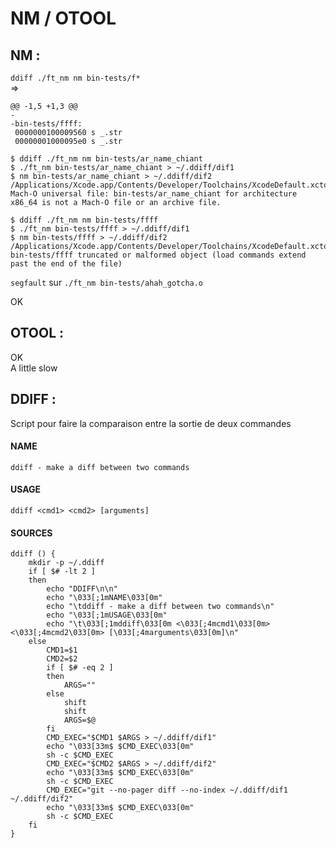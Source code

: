 # NM / OTOOL


## NM :
`ddiff ./ft_nm nm bin-tests/f*`<br>
=>
```
@@ -1,5 +1,3 @@
-
-bin-tests/ffff:
 0000000100009560 s _.str
 00000001000095e0 s _.str
```

```
$ ddiff ./ft_nm nm bin-tests/ar_name_chiant
$ ./ft_nm bin-tests/ar_name_chiant > ~/.ddiff/dif1
$ nm bin-tests/ar_name_chiant > ~/.ddiff/dif2
/Applications/Xcode.app/Contents/Developer/Toolchains/XcodeDefault.xctoolchain/usr/bin/nm: Mach-O universal file: bin-tests/ar_name_chiant for architecture x86_64 is not a Mach-O file or an archive file.
```

```
$ ddiff ./ft_nm nm bin-tests/ffff
$ ./ft_nm bin-tests/ffff > ~/.ddiff/dif1
$ nm bin-tests/ffff > ~/.ddiff/dif2
/Applications/Xcode.app/Contents/Developer/Toolchains/XcodeDefault.xctoolchain/usr/bin/nm: bin-tests/ffff truncated or malformed object (load commands extend past the end of the file)
```

`segfault` sur `./ft_nm bin-tests/ahah_gotcha.o`<br>

OK<br>

## OTOOL :
OK<br>
A little slow<br>

## DDIFF :
Script pour faire la comparaison entre la sortie de deux commandes

#### NAME
	ddiff - make a diff between two commands

#### USAGE
	ddiff <cmd1> <cmd2> [arguments]

#### SOURCES

```
ddiff () {
	mkdir -p ~/.ddiff
	if [ $# -lt 2 ]
	then
		echo "DDIFF\n\n"
		echo "\033[;1mNAME\033[0m"
		echo "\tddiff - make a diff between two commands\n"
		echo "\033[;1mUSAGE\033[0m"
		echo "\t\033[;1mddiff\033[0m <\033[;4mcmd1\033[0m> <\033[;4mcmd2\033[0m> [\033[;4marguments\033[0m]\n"
	else
		CMD1=$1
		CMD2=$2
		if [ $# -eq 2 ]
		then
			ARGS=""
		else
			shift
			shift
			ARGS=$@
		fi
		CMD_EXEC="$CMD1 $ARGS > ~/.ddiff/dif1"
		echo "\033[33m$ $CMD_EXEC\033[0m"
		sh -c $CMD_EXEC
		CMD_EXEC="$CMD2 $ARGS > ~/.ddiff/dif2"
		echo "\033[33m$ $CMD_EXEC\033[0m"
		sh -c $CMD_EXEC
		CMD_EXEC="git --no-pager diff --no-index ~/.ddiff/dif1 ~/.ddiff/dif2"
		echo "\033[33m$ $CMD_EXEC\033[0m"
		sh -c $CMD_EXEC
	fi
}
```
